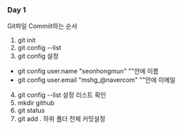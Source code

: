 ### Day 1

Git파일 Commiit하는 순서
1. git init
2. git config --list
3. git config 설정 
  - git config user.name "seonhongmun" ""안에 이름
  - git config user.email "mshg_@navercom" ""안에 이메일
4. git config --list 설정 리스트 확인 
5. mkdir github
6. git status 
7. git add . 하위 폴더 전체 커밋설정